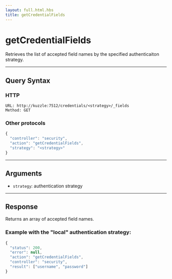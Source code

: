 ```yaml
---
layout: full.html.hbs
title: getCredentialFields
---
```



# getCredentialFields

Retrieves the list of accepted field names by the specified authenticaiton strategy.

---

## Query Syntax

### HTTP

```http
URL: http://kuzzle:7512/credentials/<strategy>/_fields
Method: GET  
```

### Other protocols

```js
{
  "controller": "security",
  "action": "getCredentialFields",
  "strategy": "<strategy>"
}
```

---

## Arguments

* `strategy`: authentication strategy

---

## Response

Returns an array of accepted field names.

### Example with the "local" authentication strategy:

```javascript
{
  "status": 200,                     
  "error": null,                     
  "action": "getCredentialFields",
  "controller": "security",
  "result": ["username", "password"]
}
```
